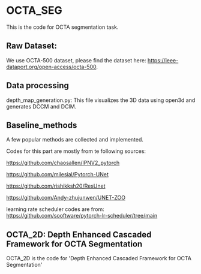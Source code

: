 # OCTA_SEG
This is the code for OCTA segmentation task.

## Raw Dataset:
We use OCTA-500 dataset, please find the dataset here: https://ieee-dataport.org/open-access/octa-500.

## Data processing
depth_map_generation.py: This file visualizes the 3D data using open3d and generates DCCM and DCIM.

## Baseline_methods
A few popular methods are collected and implemented.

Codes for this part are mostly from te following sources:

https://github.com/chaosallen/IPNV2_pytorch

https://github.com/milesial/Pytorch-UNet

https://github.com/rishikksh20/ResUnet

https://github.com/Andy-zhujunwen/UNET-ZOO

learning rate scheduler codes are from: https://github.com/sooftware/pytorch-lr-scheduler/tree/main

## OCTA_2D: Depth Enhanced Cascaded Framework for OCTA Segmentation

OCTA_2D is the code for 'Depth Enhanced Cascaded Framework for OCTA Segmentation'
